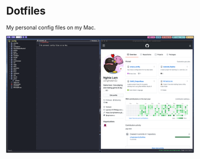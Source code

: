 # Dotfiles

My personal config files on my Mac.

![Screenshot](res/screenshot.png "My MacOS Configuration")

